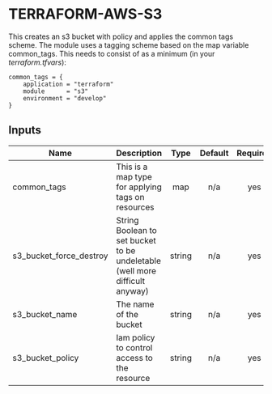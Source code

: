 # TERRAFORM-AWS-S3
This creates an s3 bucket with policy and applies the common tags scheme.
The module uses a tagging scheme based on the map variable common_tags.
This needs to consist of as a minimum (in your *terraform.tfvars*):
~~~
common_tags = {
    application = "terraform"
    module      = "s3"
    environment = "develop"
}
~~~
## Inputs

| Name | Description | Type | Default | Required |
|------|-------------|:----:|:-----:|:-----:|
| common\_tags | This is a map type for applying tags on resources | map | n/a | yes |
| s3\_bucket\_force\_destroy | String Boolean to set bucket to be undeletable (well more difficult anyway) | string | n/a | yes |
| s3\_bucket\_name | The name of the bucket | string | n/a | yes |
| s3\_bucket\_policy | Iam policy to control access to the resource | string | n/a | yes |
